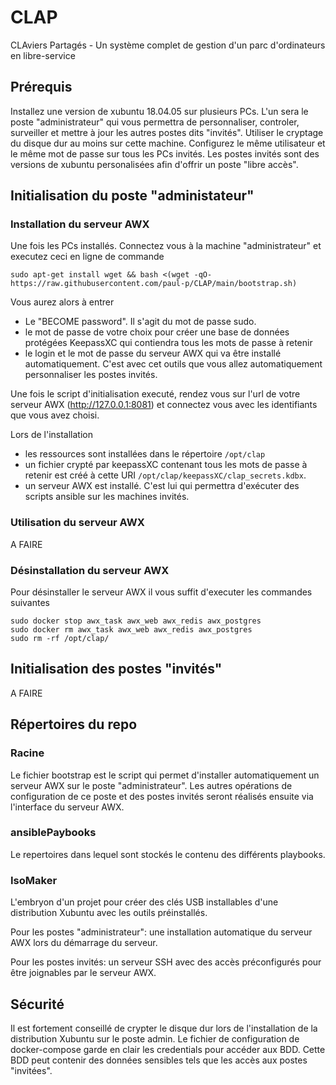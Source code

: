 # CLAP
CLAviers Partagés - Un système complet de gestion d'un parc d'ordinateurs en libre-service

## Prérequis
Installez une version de xubuntu 18.04.05 sur plusieurs PCs.
L'un sera le poste "administrateur" qui vous permettra de personnaliser, controler, surveiller et mettre à jour les autres postes dits "invités". Utiliser le cryptage du disque dur au moins sur cette machine.
Configurez le même utilisateur et le même mot de passe sur tous les PCs invités.
Les postes invités sont des versions de xubuntu personalisées afin d'offrir un poste "libre accès".

## Initialisation du poste "administateur"

### Installation du serveur AWX
Une fois les PCs installés. Connectez vous à la machine "administrateur" et executez ceci en ligne de commande
```
sudo apt-get install wget && bash <(wget -qO- https://raw.githubusercontent.com/paul-p/CLAP/main/bootstrap.sh)
```
Vous aurez alors à entrer
* Le "BECOME password". Il s'agit du mot de passe sudo.
* le mot de passe de votre choix pour créer une base de données protégées KeepassXC qui contiendra tous les mots de passe à retenir
* le login et le mot de passe du serveur AWX qui va être installé automatiquement. C'est avec cet outils que vous allez automatiquement personnaliser les postes invités.

Une fois le script d'initialisation executé, rendez vous sur l'url de votre serveur AWX (http://127.0.0.1:8081) et connectez vous avec les identifiants que vous avez choisi.

Lors de l'installation
* les ressources sont installées dans le répertoire `/opt/clap`
* un fichier crypté par keepassXC contenant tous les mots de passe à retenir est créé à cette URI `/opt/clap/keepassXC/clap_secrets.kdbx`.
* un serveur AWX est installé. C'est lui qui permettra d'exécuter des scripts ansible sur les machines invités.

### Utilisation du serveur AWX

A FAIRE

### Désinstallation du serveur AWX

Pour désinstaller le serveur AWX il vous suffit d'executer les commandes suivantes
```
sudo docker stop awx_task awx_web awx_redis awx_postgres
sudo docker rm awx_task awx_web awx_redis awx_postgres
sudo rm -rf /opt/clap/
```

## Initialisation des postes "invités" 

A FAIRE

## Répertoires du repo

### Racine
Le fichier bootstrap est le script qui permet d'installer automatiquement un serveur AWX sur le poste "administrateur". Les autres opérations de configuration de ce poste et des postes invités seront réalisés ensuite via l'interface du serveur AWX. 

### ansiblePaybooks
Le repertoires dans lequel sont stockés le contenu des différents playbooks.

### IsoMaker
L'embryon d'un projet pour créer des clés USB installables d'une distribution Xubuntu avec les outils préinstallés.

Pour les postes "administrateur": une installation automatique du serveur AWX lors du démarrage du serveur.

Pour les postes invités: un serveur SSH avec des accès préconfigurés pour être joignables par le serveur AWX.

## Sécurité
Il est fortement conseillé de crypter le disque dur lors de l'installation de la distribution Xubuntu sur le poste admin.
Le fichier de configuration de docker-compose garde en clair les credentials pour accéder aux BDD. Cette BDD peut contenir des données sensibles tels que les accès aux postes "invitées".